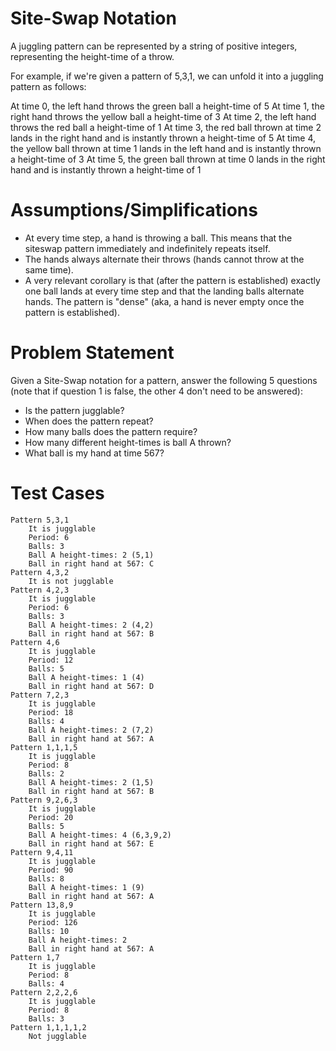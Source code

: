# Site-Swap Notation
A juggling pattern can be represented by a string of positive integers, representing the height-time of a throw.

For example, if we're given a pattern of 5,3,1, we can unfold it into a juggling pattern as follows:

At time 0, the left hand throws the green ball a height-time of 5
At time 1, the right hand throws the yellow ball a height-time of 3
At time 2, the left hand throws the red ball a height-time of 1
At time 3, the red ball thrown at time 2 lands in the right hand and is instantly thrown a height-time of 5
At time 4, the yellow ball thrown at time 1 lands in the left hand and is instantly thrown a height-time of 3
At time 5, the green ball thrown at time 0 lands in the right hand and is instantly thrown a height-time of 1

# Assumptions/Simplifications
- At every time step, a hand is throwing a ball. This means that the siteswap pattern immediately and indefinitely repeats itself.
- The hands always alternate their throws (hands cannot throw at the same time).
- A very relevant corollary is that (after the pattern is established) exactly one ball lands at every time step and that the landing balls alternate hands. The pattern is "dense" (aka, a hand is never empty once the pattern is established).

# Problem Statement
Given a Site-Swap notation for a pattern, answer the following 5 questions (note that if question 1 is false, the other 4 don't need to be answered):
- Is the pattern jugglable?
- When does the pattern repeat?
- How many balls does the pattern require?
- How many different height-times is ball A thrown?
- What ball is my hand at time 567?

# Test Cases
	Pattern 5,3,1
		It is jugglable
		Period: 6
		Balls: 3
		Ball A height-times: 2 (5,1)
		Ball in right hand at 567: C
	Pattern 4,3,2
		It is not jugglable
	Pattern 4,2,3
		It is jugglable
		Period: 6
		Balls: 3
		Ball A height-times: 2 (4,2)
		Ball in right hand at 567: B
	Pattern 4,6
		It is jugglable
		Period: 12
		Balls: 5
		Ball A height-times: 1 (4)
		Ball in right hand at 567: D
	Pattern 7,2,3
		It is jugglable
		Period: 18
		Balls: 4
		Ball A height-times: 2 (7,2)
		Ball in right hand at 567: A
	Pattern 1,1,1,5
		It is jugglable
		Period: 8
		Balls: 2
		Ball A height-times: 2 (1,5)
		Ball in right hand at 567: B
	Pattern 9,2,6,3
		It is jugglable
		Period: 20
		Balls: 5
		Ball A height-times: 4 (6,3,9,2)
		Ball in right hand at 567: E
	Pattern 9,4,11
		It is jugglable
		Period: 90
		Balls: 8
		Ball A height-times: 1 (9)
		Ball in right hand at 567: A
	Pattern 13,8,9
		It is jugglable
		Period: 126
		Balls: 10
		Ball A height-times: 2
		Ball in right hand at 567: A
	Pattern 1,7
		It is jugglable
		Period: 8
		Balls: 4
	Pattern 2,2,2,6
		It is jugglable
		Period: 8
		Balls: 3
	Pattern 1,1,1,1,2
		Not jugglable

